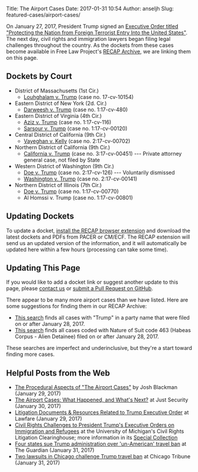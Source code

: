 Title: The Airport Cases
Date: 2017-01-31 10:54
Author: anseljh
Slug: featured-cases/airport-cases/


On January 27, 2017, President Trump signed an [Executive Order titled "Protecting the Nation from Foreign Terrorist Entry Into the United States"][pdf]. The next day, civil rights and immigration lawyers began filing legal challenges throughout the country. As the dockets from these cases become available in Free Law Project's [RECAP Archive][recap], we are linking them on this page.


## Dockets by Court

- District of Massachusetts (1st Cir.)
    - [Louhghalam v. Trump][louhghalam] (case no. 17-cv-10154)
- Eastern District of New York (2d. Cir.)
    - [Darweesh v. Trump][darweesh] (case no. 1:17-cv-480)
- Eastern District of Virginia (4th Cir.)
    - [Aziz v. Trump][aziz] (case no. 1:17-cv-116)
    - [Sarsour v. Trump][sarsour] (case no. 1:17-cv-00120)
- Central District of California (9th Cir.)
    - [Vayeghan v. Kelly][vayeghan] (case no. 2:17-cv-00702)
- Northern District of California (9th Cir.)
    - [California v. Trump][ca-v-trump] (case no. 3:17-cv-00451) --- Private attorney general case, not filed by State
- Western District of Washington (9th Cir.)
    - [Doe v. Trump][doe] (case no. 2:17-cv-126) --- Voluntarily dismissed
    - [Washington v. Trump][wa-v-trump] (case no. 2:17-cv-00141)
- Northern District of Illinois (7th Cir.)
    - [Doe v. Trump][doe-ilnd] (case no. 1:17-cv-00770)
    - Al Homssi v. Trump (case no. 1:17-cv-00801)


## Updating Dockets

To update a docket, [install the RECAP browser extension][ext] and download the latest dockets and PDFs from PACER or CM/ECF. The RECAP extension will send us an updated version of the information, and it will automatically be updated here within a few hours (processing can take some time).


## Updating This Page

If you would like to add a docket link or suggest another update to this page, please [contact us][c] or [submit a Pull Request on GitHub][pr].

There appear to be many more airport cases than we have listed. Here are some suggestions for finding them in our RECAP Archive:

- [This search][moar] finds all cases with "Trump" in a party name that were filed on or after January 28, 2017.
- [This search][moar2] finds all cases coded with Nature of Suit code 463 (Habeas Corpus - Alien Detainee) filed on or after January 28, 2017.

These searches are imperfect and underinclusive, but they're a start toward finding more cases.


## Helpful Posts from the Web

- [The Procedural Aspects of "The Airport Cases"](http://joshblackman.com/blog/2017/01/29/the-procedural-aspects-of-the-airport-cases/) by Josh Blackman (January 29, 2017)
- [The Airport Cases: What Happened, and What's Next?](https://www.justsecurity.org/36960/stock-weekends-district-court-orders-immigration-eo/) at Just Security (January 30, 2017)
- [Litigation Documents & Resources Related to Trump Executive Order](https://lawfareblog.com/litigation-documents-resources-related-trump-executive-order) at Lawfare (January 29, 2017)
- [Civil Rights Challenges to President Trump's Executive Orders on Immigration and Refugees](https://www.clearinghouse.net/featuredCase.php?id=40) at the University of Michigan's Civil Rights Litigation Clearinghouse; more information in its [Special Collection](https://www.clearinghouse.net/results.php?searchSpecialCollection=44)
- [Four states sue Trump administration over 'un-American' travel ban](https://www.theguardian.com/us-news/2017/jan/31/trump-travel-ban-state-lawsuits) at The Guardian (January 31, 2017)
- [Two lawsuits in Chicago challenge Trump travel ban](http://www.chicagotribune.com/news/local/breaking/ct-trump-travel-ban-chicago-lawsuit-met-20170131-story.html?shr=t) at Chicago Tribune (January 31, 2017)


[pdf]: {filename}/pdf/EO-2017-02281.pdf
[recap]: https://www.courtlistener.com/recap/
[louhghalam]: https://www.courtlistener.com/docket/4576148/louhghalam-v-trump/
[darweesh]: https://www.courtlistener.com/docket/4576731/darweesh-v-trump/
[aziz]: https://www.courtlistener.com/docket/4576795/aziz-v-trump/
[sarsour]: https://www.courtlistener.com/docket/4576796/sarsour-v-walid/
[vayeghan]: https://www.courtlistener.com/docket/4576959/ali-khoshbakhti-vayeghan-v-john-f-kelly/
[ca-v-trump]: https://www.courtlistener.com/docket/4576141/people-of-the-united-states-of-america-v-trump/
[doe]: https://www.courtlistener.com/docket/4577105/doe-1-v-trump/
[wa-v-trump]: https://www.courtlistener.com/docket/4577101/state-of-washington-v-trump/
[doe-ilnd]: https://www.courtlistener.com/docket/4577005/doe-v-trump/
[ext]: {filename}/pages/recap.md
[c]: {filename}/pages/contact.md
[pr]: https://github.com/freelawproject/free.law/blob/master/content/pages/airport-cases.md
[moar]: https://www.courtlistener.com/?type=r&filed_after=2017-01-28&order_by=score+desc&case_name=Trump
[moar2]: https://www.courtlistener.com/?order_by=score+desc&filed_after=2017-01-28&type=r&nature_of_suit=%22463+Habeas+Corpus+-+Alien+Detainee%22
